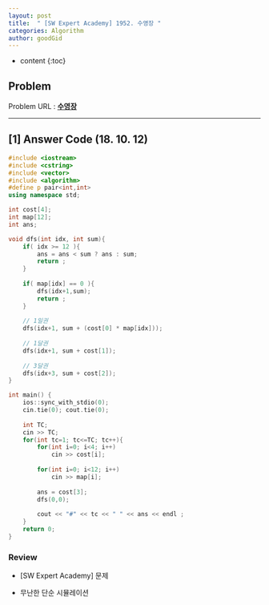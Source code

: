 ```yaml
---
layout: post
title:  " [SW Expert Academy] 1952. 수영장 "
categories: Algorithm
author: goodGid
---
```

* content
{:toc}

## Problem 
Problem URL : **[수영장](https://www.swexpertacademy.com/main/code/problem/problemDetail.do?contestProbId=AV5PpFQaAQMDFAUq)**






---

## [1] Answer Code (18. 10. 12)

``` cpp
#include <iostream>
#include <cstring>
#include <vector>
#include <algorithm>
#define p pair<int,int>
using namespace std;

int cost[4];
int map[12];
int ans;

void dfs(int idx, int sum){
    if( idx >= 12 ){
        ans = ans < sum ? ans : sum;
        return ;
    }
    
    if( map[idx] == 0 ){
        dfs(idx+1,sum);
        return ;
    }
    
    // 1일권
    dfs(idx+1, sum + (cost[0] * map[idx]));
    
    // 1달권
    dfs(idx+1, sum + cost[1]);
    
    // 3달권
    dfs(idx+3, sum + cost[2]);    
}

int main() {
    ios::sync_with_stdio(0);
    cin.tie(0); cout.tie(0);
    
    int TC;
    cin >> TC;
    for(int tc=1; tc<=TC; tc++){
        for(int i=0; i<4; i++)
            cin >> cost[i];
        
        for(int i=0; i<12; i++)
            cin >> map[i];
        
        ans = cost[3];
        dfs(0,0);
        
        cout << "#" << tc << " " << ans << endl ;
    }
    return 0;
}
```


### Review

* [SW Expert Academy] 문제

* 무난한 단순 시뮬레이션